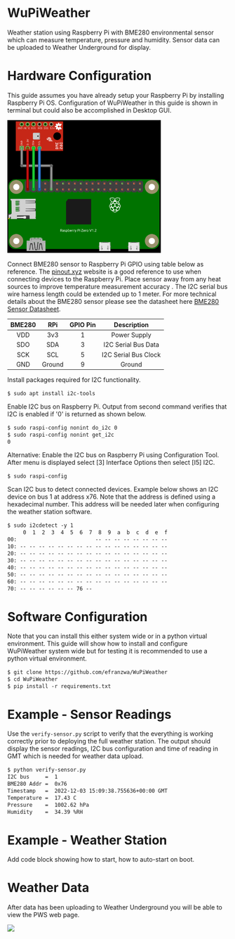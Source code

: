 # WuPiWeather

Weather station using Raspberry Pi with BME280 environmental sensor which can measure temperature, pressure and humidity. Sensor data can be uploaded to Weather Underground for display.

# Hardware Configuration

This guide assumes you have already setup your Raspberry Pi by installing Raspberry Pi OS. Configuration of WuPiWeather in this guide is shown in terminal but could also be accomplished in Desktop GUI.

<img src="./images/rpi-zero-bme280-blk.png" width="350">

Connect BME280 sensor to Raspberry Pi GPIO using table below as reference. The [pinout.xyz](https://pinout.xyz/# "https://pinout.xyz/#") website is a good reference to use when connecting devices to the Raspberry Pi. Place sensor away from any heat sources to improve temperature measurement accuracy .  The I2C serial bus wire harness length could be extended up to 1 meter. For more technical details about the BME280 sensor please see the datasheet here [BME280 Sensor Datasheet](https://www.bosch-sensortec.com/media/boschsensortec/downloads/product_flyer/bst-bme280-fl000.pdf "https://www.bosch-sensortec.com/media/boschsensortec/downloads/product_flyer/bst-bme280-fl000.pdf").

| BME280 | RPi    | GPIO Pin | Description          |
| :----: | :----: | :----:   | :----:               |
| VDD    | 3v3    | 1        | Power Supply         |
| SDO    | SDA    | 3        | I2C Serial Bus Data  |
| SCK    | SCL    | 5        | I2C Serial Bus Clock |
| GND    | Ground | 9        | Ground               |

Install packages required for I2C functionality.

```
$ sudo apt install i2c-tools
``` 

Enable I2C bus on Raspberry Pi. Output from second command verifies that I2C is enabled if '0' is returned as shown below.

```
$ sudo raspi-config nonint do_i2c 0
$ sudo raspi-config nonint get_i2c
0
```

Alternative: Enable the I2C bus on Raspberry Pi using Configuration Tool. After menu is displayed select [3] Interface Options then select [I5] I2C.

```
$ sudo raspi-config
```

Scan I2C bus to detect connected devices. Example below shows an I2C device on bus 1 at address x76. Note that the address is defined using a hexadecimal number.  This address will be needed later when configuring the weather station software.

```
$ sudo i2cdetect -y 1
     0  1  2  3  4  5  6  7  8  9  a  b  c  d  e  f
00:                         -- -- -- -- -- -- -- -- 
10: -- -- -- -- -- -- -- -- -- -- -- -- -- -- -- -- 
20: -- -- -- -- -- -- -- -- -- -- -- -- -- -- -- -- 
30: -- -- -- -- -- -- -- -- -- -- -- -- -- -- -- -- 
40: -- -- -- -- -- -- -- -- -- -- -- -- -- -- -- -- 
50: -- -- -- -- -- -- -- -- -- -- -- -- -- -- -- -- 
60: -- -- -- -- -- -- -- -- -- -- -- -- -- -- -- -- 
70: -- -- -- -- -- -- 76 --
```

# Software Configuration

Note that you can install this either system wide or in a python virtual environment. This guide will show how to install and configure WuPiWeather system wide but for testing it is recommended to use a python virtual environment. 

```
$ git clone https://github.com/efranzwa/WuPiWeather
$ cd WuPiWeather
$ pip install -r requirements.txt
```

# Example - Sensor Readings

Use the `verify-sensor.py` script to verify that the everything is working correctly prior to deploying the full weather station. The output should display the sensor readings, I2C bus configuration and time of reading in GMT which is needed for weather data upload.

```
$ python verify-sensor.py
I2C bus     =  1
BME280 Addr =  0x76
Timestamp   =  2022-12-03 15:09:38.755636+00:00 GMT
Temperature =  17.43 C
Pressure    =  1002.62 hPa
Humidity    =  34.39 %RH
```

# Example - Weather Station

Add code block showing how to start, how to auto-start on boot.

# Weather Data

After data has been uploading to Weather Underground you will be able to view the PWS web page.

![](../images/weather-data.png)